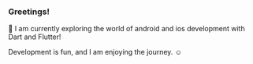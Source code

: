 ### Greetings!

📱 I am currently exploring the world of android and ios development with Dart and Flutter! 

Development is fun, and I am enjoying the journey. ☺


  
